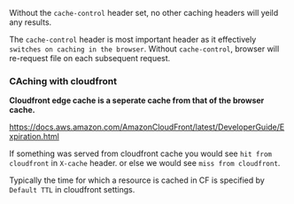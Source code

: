 
Without the `cache-control` header set, no other caching headers will yeild
any results.

The `cache-control` header is most important header as it effectively
`switches on caching in the browser`.
Without `cache-control`, browser will re-request file on each subsequent request.


### CAching with cloudfront

**Cloudfront edge cache is a seperate cache from that of the browser cache.**

https://docs.aws.amazon.com/AmazonCloudFront/latest/DeveloperGuide/Expiration.html

If something was served from cloudfront cache you would see `hit from cloudfront` in `X-cache` header. or else we would see `miss from cloudfront`.

Typically the time for which a resource is cached in CF is specified by `Default TTL` in cloudfront settings.

